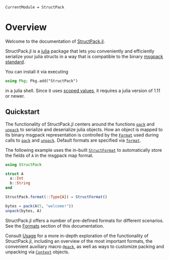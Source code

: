 
```@meta
CurrentModule = StructPack
```

# Overview

Welcome to the documentation of [StructPack.jl](https://github.com/tscode/StructPack.jl).

StructPack.jl is a [julia](https://www.julialang.org) package that lets you conveniently and efficiently serialize your julia structs in a way that is compatible to the binary [msgpack standard](https://msgpack.org).

You can install it via executing
```julia
using Pkg; Pkg.add("StructPack")
```
in a julia shell. Since it uses [scoped values](https://docs.julialang.org/en/v1/base/scopedvalues/), it requires a julia version of 1.11 or newer.

## Quickstart

The functionality of StructPack.jl centers around the functions [`pack`](@ref) and [`unpack`](@ref) to serialize and deserialize julia objects.
How an object is mapped to its binary msgpack representation is controlled by the [`Format`](@ref) used during calls to [`pack`](@ref) and [`unpack`](@ref).
Default formats are specified via [`format`](@ref).

The following example uses the in-built [`StructFormat`](@ref) to automatically store the fields of `A` in the msgpack map format.
  
```julia
using StructPack

struct A
  a::Int
  b::String
end

StructPack.format(::Type{A}) = StructFormat()

bytes = pack(A(5, "welcome!"))
unpack(bytes, A)
```

StructPack.jl offers a number of pre-defined formats for different scenarios. 
See the [Formats](@ref) section of this documentation.

Consult [Usage](@ref) for a more in-depth exploration of the functionality of StructPack.jl, including an overview of the most important formats, the convenient auxiliary macro [`@pack`](@ref), as well as ways to customize packing and unpacking via [`Context`](@ref) objects.
